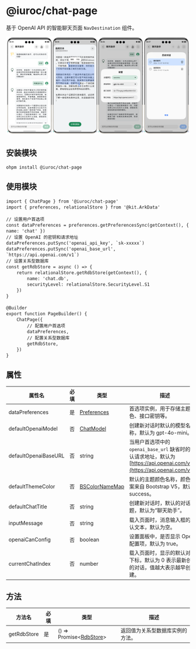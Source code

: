 # @iuroc/chat-page

基于 OpenAI API 的智能聊天页面 `NavDestination` 组件。

![](./image/01.png)

## 安装模块

```shell
ohpm install @iuroc/chat-page
```

## 使用模块

```extendtypescript
import { ChatPage } from '@iuroc/chat-page'
import { preferences, relationalStore } from '@kit.ArkData'

// 设置用户首选项
const dataPreferences = preferences.getPreferencesSync(getContext(), { name: 'chat' })
// 设置 OpenAI 的密钥和请求地址
dataPreferences.putSync('openai_api_key', `sk-xxxxx`)
dataPreferences.putSync('openai_base_url', `https://api.openai.com/v1`)
// 设置关系型数据库
const getRdbStore = async () => {
    return relationalStore.getRdbStore(getContext(), {
        name: 'chat.db',
        securityLevel: relationalStore.SecurityLevel.S1
    })
}

@Builder
export function PageBuilder() {
    ChatPage({
        // 配置用户首选项
        dataPreferences,
        // 配置关系型数据库
        getRdbStore,
    })
}
```

## 属性

| 属性名                  | 必填 | 类型                                                                                                                                   | 描述                                                                                                |
|----------------------|----|--------------------------------------------------------------------------------------------------------------------------------------|---------------------------------------------------------------------------------------------------|
| dataPreferences      | 是  | [Preferences](https://developer.huawei.com/consumer/cn/doc/harmonyos-references-V5/js-apis-data-preferences-V5#preferences)          | 首选项实例，用于存储主题色、接口密钥等。                                                                              |
| defaultOpenaiModel   | 否  | [ChatModel](https://github.com/openai/openai-node/blob/fbd968576357e635e541a3475a67fb741f603292/src/resources/chat/chat.ts#L46)      | 创建新对话时默认的模型名称，默认为 gpt-4o-mini。                                                                    |
| defaultOpenaiBaseURL | 否  | string                                                                                                                               | 当用户首选项中的 `openai_base_url` 缺省时的默认请求地址，默认为 [https://api.openai.com/v1](https://api.openai.com/v1)。 |
| defaultThemeColor    | 否  | [BSColorNameMap](https://github.com/iuroc/ohpm-bootstrap5-color/blob/945f8da1d8a154ff0780e66123d30ecc31e0a967/library/Index.ets#L10) | 默认的主题颜色名称，颜色方案来自 Bootstrap V5，默认为 success。                                                        |
| defaultChatTitle     | 否  | string                                                                                                                               | 创建新对话时，默认的对话标题，默认为“聊天助手”。                                                                         |
| inputMessage         | 否  | string                                                                                                                               | 载入页面时，消息输入框的默认文本，默认为空。                                                                            |
| openaiCanConfig      | 否  | boolean                                                                                                                              | 设置面板中，是否显示 OpenAI 配置项，默认为 true。                                                                   |
| currentChatIndex     | 否  | number                                                                                                                               | 载入页面时，显示的默认对话下标，默认为 0 表示最新创建的对话，值越大表示越早创建。                                                        |

## 方法

| 方法名         | 必填 | 类型                                                                                                                                       | 描述               |
|-------------|----|------------------------------------------------------------------------------------------------------------------------------------------|------------------|
| getRdbStore | 是  | () => Promise<[RdbStore](https://developer.huawei.com/consumer/cn/doc/harmonyos-references-V5/js-apis-data-relationalstore-V5#rdbstore)> | 返回值为关系型数据库实例的方法。 |
